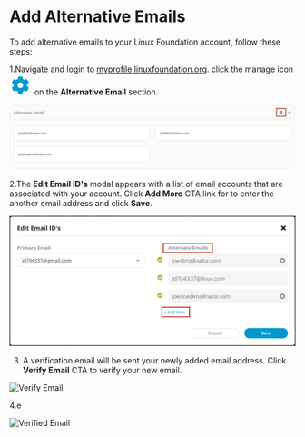# Add Alternative Emails

To add alternative emails to your Linux Foundation account, follow these steps:

1.Navigate and login to [myprofile.linuxfoundation.org](https://myprofile.linuxfoundation.org/). click the manage icon ![](../.gitbook/assets/settings%20%281%29.png) on the **Alternative Email** section.

![](../.gitbook/assets/alnernate-email-button.png)

2.The **Edit Email ID's** modal appears with a list of email accounts that are associated with your account. Click **Add More** CTA link for to enter the another email address and click **Save**.

![Adding Alternate Emails](../.gitbook/assets/alnernate-emails.png)

3. A verification email will be sent your newly added email address. Click **Verify Email** CTA to verify your new email.

![Verify Email](https://gblobscdn.gitbook.com/assets%2F-M-jSu-OKTpJoS9behGp%2F-MAzAjJ6MY2J-jcRSOV4%2F-MAzG_ljMCAOHzih34sl%2FALT_Email.png?alt=media&token=b92f5b3d-1eff-43c3-903d-0152aaacdf39)

4.e

![Verified Email](https://gblobscdn.gitbook.com/assets%2F-M-jSu-OKTpJoS9behGp%2F-MAzAjJ6MY2J-jcRSOV4%2F-MAzHk8ZRCkdu-YetgdG%2FVerified.png?alt=media&token=9e8a421c-d359-4328-b2ad-a86817979ae0)



